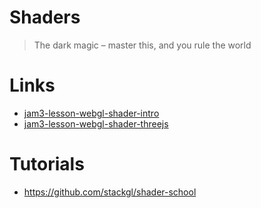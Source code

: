 # Shaders
> The dark magic – master this, and you rule the world

# Links
- [jam3-lesson-webgl-shader-intro](https://github.com/Jam3/jam3-lesson-webgl-shader-intro)
- [jam3-lesson-webgl-shader-threejs](https://github.com/Jam3/jam3-lesson-webgl-shader-threejs)

# Tutorials
- https://github.com/stackgl/shader-school
